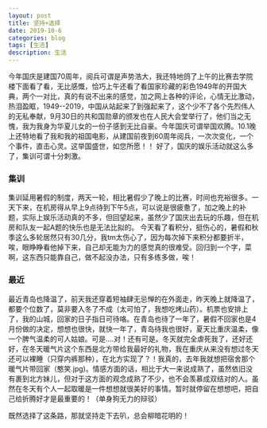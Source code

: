 ```yaml
---
layout: post
title: 坚持+选择
date: 2019-10-6
categories: blog
tags: [生活]
description: 生活
---
```


  今年国庆是建国70周年，阅兵可谓是声势浩大，我还特地鸽了上午的比赛去学院楼下面看了看，无比感慨，恰巧上午还看了看国家珍藏的彩色1949年的开国大典，两个一对比，真的有说不出来的感觉，加之网上各种的评论，心情无比激动，热泪盈眶，1949--2019，中国从站起来了到强起来了，这个少不了各个先烈伟人的无私奉献，9月30日的共和国勋章的颁发也在人民大会堂举行了，他们当之无愧，我为我身为华夏儿女的一份子感到无比自豪。今年国庆可谓举国欢腾。10.1晚上还特地看了我和我的祖国电影，从建国前夜到60周年阅兵，一次次变化，一个个事件，直击心灵。这举国盛世，如您所愿！！
  好了，国庆的娱乐活动就这么多了，集训可谓十分刺激。

### 集训

  集训延用暑假的制度，两天一轮，相比暑假少了晚上的比赛，时间也充裕很多。一天下来，在机房得从早上9点待到下午5点，可以说是很疲惫了，加之晚上的补题，实际上娱乐活动真的不多，但回望起来，虽然少了国庆出去玩的乐趣，但在机房和队友一起A题的快乐也是无法比拟的。
  今天看了看积分，挺伤心的，暑假和秋季这么多轮居然只有30几分，我tm太伤心了，因为每次掉下来积分都要折半，唉，眼睁睁看他掉下来，自己却无能为力的感觉真的很难受。回归到一个字，菜啊，这东西只能靠自己，做不起没办法，只有多练多做，唉！

### 最近

  最近青岛也降温了，前天我还穿着短袖肆无忌惮的在外面走，昨天晚上就降温了，都要个位数了，莫非要入冬了不成（太可怕了，我想吃烤山药）。机票也安排上了，我的山城，回家的日子指日可待咯。在青岛也待了一年了，暑假不回家也是4月份做的决定，想想也很快，就快一年了，青岛待我也很好，夏天比重庆温柔，像一个脾气温柔的可人姑娘。可是....对！还有可是。冬天就完全虐死我了，还好还好，在冬天暖气片这个东西是北方带给我最好的礼物，我在重庆从来没有想过冬天还可以裸睡（只穿内裤那种），在北方实现了？！我真的，去年我就想把宿舍那个暖气片带回家（憨笑.jpg)。情感方面的话，相比于大一来说成熟了，虽然依旧没有裹到北方妹儿，但对于这方面的观念成熟了不少，也不会羡慕成双结对的人。虽然在冬天有个人一起取暖是一件想想就很美好的事情。暂时就停留在想想吧，把自己给折腾好才是最重要的！（单身狗无力的辩驳）

  既然选择了这条路，那就坚持走下去叭，总会柳暗花明的！













